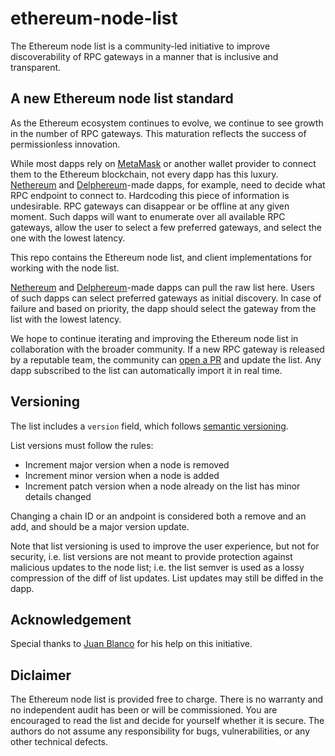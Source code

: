 # ethereum-node-list

The Ethereum node list is a community-led initiative to improve discoverability of RPC gateways in a manner that is inclusive and transparent.

## A new Ethereum node list standard

As the Ethereum ecosystem continues to evolve, we continue to see growth in the number of RPC gateways. This maturation reflects the success of permissionless innovation.

While most dapps rely on [MetaMask](https://metamask.io) or another wallet provider to connect them to the Ethereum blockchain, not every dapp has this luxury. [Nethereum](https://nethereum.com) and [Delphereum](https://github.com/svanas/delphereum)-made dapps, for example, need to decide what RPC endpoint to connect to. Hardcoding this piece of information is undesirable. RPC gateways can disappear or be offline at any given moment. Such dapps will want to enumerate over all available RPC gateways, allow the user to select a few preferred gateways, and select the one with the lowest latency.

This repo contains the Ethereum node list, and client implementations for working with the node list.

[Nethereum](https://nethereum.com) and [Delphereum](https://github.com/svanas/delphereum)-made dapps can pull the raw list here. Users of such dapps can select preferred gateways as initial discovery. In case of failure and based on priority, the dapp should select the gateway from the list with the lowest latency.

We hope to continue iterating and improving the Ethereum node list in collaboration with the broader community. If a new RPC gateway is released by a reputable team, the community can [open a PR](https://github.com/svanas/ethereum-node-list/pulls) and update the list. Any dapp subscribed to the list can automatically import it in real time.

## Versioning

The list includes a `version` field, which follows [semantic versioning](https://semver.org).

List versions must follow the rules:

* Increment major version when a node is removed
* Increment minor version when a node is added
* Increment patch version when a node already on the list has minor details changed

Changing a chain ID or an andpoint is considered both a remove and an add, and should be a major version update.

Note that list versioning is used to improve the user experience, but not for security, i.e. list versions are not meant to provide protection against malicious updates to the node list; i.e. the list semver is used as a lossy compression of the diff of list updates. List updates may still be diffed in the dapp.

## Acknowledgement

Special thanks to [Juan Blanco](https://github.com/juanfranblanco) for his help on this initiative.

## Diclaimer

The Ethereum node list is provided free to charge. There is no warranty and no independent audit has been or will be commissioned. You are encouraged to read the list and decide for yourself whether it is secure. The authors do not assume any responsibility for bugs, vulnerabilities, or any other technical defects.

